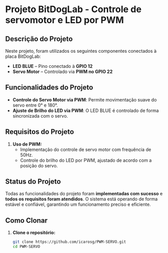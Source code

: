 # Projeto BitDogLab - Controle de servomotor e LED por PWM

## Descrição do Projeto

Neste projeto, foram utilizados os seguintes componentes conectados à placa BitDogLab:

- **LED BLUE** – Pino conectado à **GPIO 12**
- **Servo Motor** – Controlado via **PWM no GPIO 22**

## Funcionalidades do Projeto

- **Controle do Servo Motor via PWM**: Permite movimentação suave do servo entre 0° e 180°.
- **Ajuste de Brilho do LED via PWM**: O LED BLUE é controlado de forma sincronizada com o servo.

## Requisitos do Projeto

1. **Uso de PWM:**
   - Implementação do controle de servo motor com frequência de 50Hz.
   - Controle do brilho do LED por PWM, ajustado de acordo com a posição do servo.

## Status do Projeto

Todas as funcionalidades do projeto foram **implementadas com sucesso** e **todos os requisitos foram atendidos**. O sistema está operando de forma estável e confiável, garantindo um funcionamento preciso e eficiente.

## Como Clonar

1. **Clone o repositório:**
   ```bash
   git clone https://github.com/icarosg/PWM-SERVO.git
   cd PWM-SERVO
   ```

